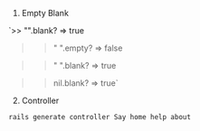 1. Empty Blank

`>> "".blank?
=> true

>> "      ".empty?
=> false

>> "      ".blank?
=> true

>> nil.blank?
=> true`

2. Controller

`rails generate controller Say home help about`
